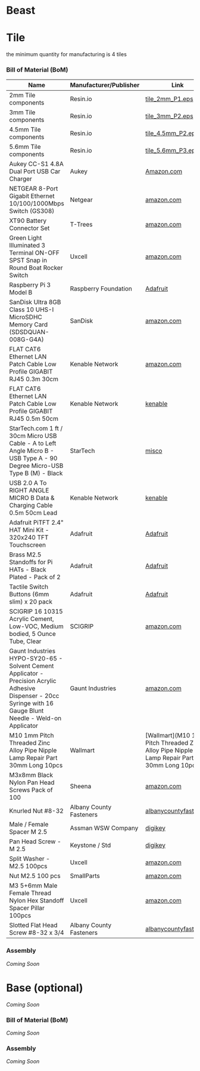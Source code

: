 # Beast

# Tile
the minimum quantity for manufacturing is 4 tiles

### Bill of Material (BoM)

Name | Manufacturer/Publisher | Link | Qty
------------ | ------------- | ------------ | -------------
2mm Tile components | Resin.io | [tile_2mm_P1.eps](https://github.com/resin-io/beast/blob/master/hardware/eps/tile_2mm_P1.eps?raw=true) | 1
3mm Tile components | Resin.io | [tile_3mm_P2.eps](https://github.com/resin-io/beast/blob/master/hardware/eps/tile_3mm_P2.eps?raw=true) | 4
4.5mm Tile components | Resin.io | [tile_4.5mm_P2.eps](https://github.com/resin-io/beast/blob/master/hardware/eps/tile_4.5mm_P2.eps?raw=true) | 1
5.6mm Tile components | Resin.io | [tile_5.6mm_P3.eps](https://github.com/resin-io/beast/blob/master/hardware/eps/tile_5.6mm_P3.eps?raw=true) | 2
Aukey CC-S1 4.8A Dual Port USB Car Charger | Aukey | [Amazon.com](https://www.amazon.com/Aukey-CC-S1-4-8A-Dual-Charger/dp/B00M6QODH2/) | 12
NETGEAR 8-Port Gigabit Ethernet 10/100/1000Mbps Switch (GS308) | Netgear | [amazon.com](https://www.amazon.com/NETGEAR-Gigabit-Ethernet-1000Mbps-GS308/dp/B00KFD0SEA/) | 4
XT90 Battery Connector Set | T-Trees | [amazon.com](https://www.amazon.com/T-Trees-Battery-Connector-Yellow-Connectors/dp/B00XC6I17S/) | 1
Green Light Illuminated 3 Terminal ON-OFF SPST Snap in Round Boat Rocker Switch | Uxcell | [amazon.com](https://www.amazon.com/uxcell®-Illuminated-Terminal-Rocker-Switch/dp/B0084220CM/) | 4
Raspberry Pi 3 Model B | Raspberry Foundation | [Adafruit](https://www.adafruit.com/products/3055) | 24
SanDisk Ultra 8GB Class 10 UHS-I MicroSDHC Memory Card (SDSDQUAN-008G-G4A) | SanDisk | [amazon.com](https://www.amazon.com/SanDisk-MicroSDHC-Standard-Packaging-SDSDQUAN-008G-G4A/dp/B00M55C0VU/) | 24
FLAT CAT6 Ethernet LAN Patch Cable Low Profile GIGABIT RJ45 0.3m 30cm | Kenable Network | [amazon.com](http://www.kenable.co.uk/product_info.php?products_id=7970) | 16
FLAT CAT6 Ethernet LAN Patch Cable Low Profile GIGABIT RJ45 0.5m 50cm | Kenable Network | [kenable](http://www.kenable.co.uk/product_info.php?products_id=7260) | 8
StarTech.com 1 ft / 30cm Micro USB Cable - A to Left Angle Micro B - USB Type A - 90 Degree Micro-USB Type B (M) - Black | StarTech | [misco](http://www.misco.co.uk/product/198355/StarTech-com-1-ft-30cm-Micro-USB-Cable-A-to-Left-Angle-Micro-B-USB-Type-A-90-Degree-Micro-USB-Type-B-M-Black) | 8
USB 2.0 A To RIGHT ANGLE MICRO B Data & Charging Cable 0.5m 50cm Lead | Kenable Network | [kenable](http://www.kenable.co.uk/product_info.php?products_id=7239) | 16
Adafruit PiTFT 2.4" HAT Mini Kit - 320x240 TFT Touchscreen | Adafruit | [Adafruit](https://www.adafruit.com/products/2455) | 24
Brass M2.5 Standoffs for Pi HATs - Black Plated - Pack of 2 | Adafruit | [Adafruit](https://www.adafruit.com/products/2336) | 24
Tactile Switch Buttons (6mm slim) x 20 pack | Adafruit | [Adafruit](https://www.adafruit.com/products/1489) | 1
SCIGRIP 16 10315 Acrylic Cement, Low-VOC, Medium bodied, 5 Ounce Tube, Clear | SCIGRIP | [amazon.com](https://www.amazon.com/SCIGRIP-10315-Acrylic-Cement-Low-VOC/dp/B003HNFLMY/) | 1
Gaunt Industries HYPO-SY20-65 - Solvent Cement Applicator - Precision Acrylic Adhesive Dispenser - 20cc Syringe with 16 Gauge Blunt Needle - Weld-on Applicator | Gaunt Industries | [amazon.com](https://www.amazon.com/Gaunt-Industries-HYPO-SY20-65-Applicator-Weld-/dp/B00GPT1QNU/) | 1
M10 1mm Pitch Threaded Zinc Alloy Pipe Nipple Lamp Repair Part 30mm Long 10pcs | Wallmart | [Wallmart](M10 1mm Pitch Threaded Zinc Alloy Pipe Nipple Lamp Repair Part 30mm Long 10pcs) | 16
M3x8mm Black Nylon Pan Head Screws Pack of 100 | Sheena | [amazon.com](https://www.amazon.com/M3x8mm-Black-Nylon-Head-Screws/dp/B00O1S4ZEY/) | 1
Knurled Nut  #8-32 | Albany County Fasteners | [albanycountyfasteners](http://www.albanycountyfasteners.com/Brass-Knurled-Thumb-Nut-p/122000.htm) | 16
Male / Female Spacer M 2.5 | Assman WSW Company | [digikey](http://www.digikey.com/product-detail/en/assmann-wsw-components/V6622A/AE10795-ND/3511496) | 96
Pan Head Screw - M 2.5 | Keystone / Std | [digikey](http://www.digikey.com/product-search/en?keywords=keyston%2029300) | 96
Split Washer - M2.5 100pcs | Uxcell | [amazon.com](https://www.amazon.com/Stainless-Spring-Washers-Spacer-100pcs/dp/B014IF90YE/ref=sr_1_1?ie=UTF8&qid=1470329400&sr=8-1&keywords=m2.5+split+washer) | 1
Nut M2.5 100 pcs | SmallParts | [amazon.com](https://www.amazon.com/Steel-Hex-M2-5-0-45-Threads-Pack/dp/B000NBIHEW/ref=sr_1_1?ie=UTF8&qid=1470329547&sr=8-1&keywords=m2.5+nut) | 1
M3 5+6mm Male Female Thread Nylon Hex Standoff Spacer Pillar 100pcs | Uxcell | [amazon.com](https://www.amazon.com/uxcell®-Female-Thread-Standoff-Spacer/dp/B013G1NJO8/) | 1
Slotted Flat Head Screw #8-32 x 3/4 | Albany County Fasteners | [albanycountyfasteners](http://www.albanycountyfasteners.com/Slotted-Flat-Head-Machine-Screw-Solid-Brass-8-32-p/1013-10005.htm) | 16

### Assembly

_Coming Soon_


# Base (optional)

_Coming Soon_

### Bill of Material (BoM)

_Coming Soon_

### Assembly

_Coming Soon_
